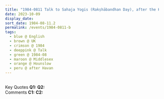 ```yaml
---
title: "1984-0811 Talk to Sahaja Yogis (Rakṣhābandhan Day), after the Havan, Āśhram, Hounslow (Outer London), Middlesex, London, UK"
date: 2023-10-09
display_date: 
sort_date: 1984-08-11.2
permalink: /events/1984-0811-b
tags:
  - blue @ English
  - brown @ UK
  - crimson @ 1984
  - deeppink @ Talk
  - green @ 1984-08
  - maroon @ Middlesex
  - orange @ Hounslow
  - peru @ after Havan
---
```


<br>

<wave-list>
  <list-title color="DarkSeaGreen" width="55">Key Quotes</list-title>
  <list-item color="BlanchedAlmond" width="280"><b>Q1:</b> <i></i></list-item>
  <list-item color="Lavender" width="280"><b>Q2:</b> <i></i></list-item>
</wave-list>

<br>

<wave-list>
  <list-title color="DarkSeaGreen" width="55">Comments</list-title>
  <list-item color="BlanchedAlmond" width="280"><b>C1:</b> <i></i></list-item>
  <list-item color="Lavender" width="280"><b>C2:</b> <i></i></list-item>
</wave-list>